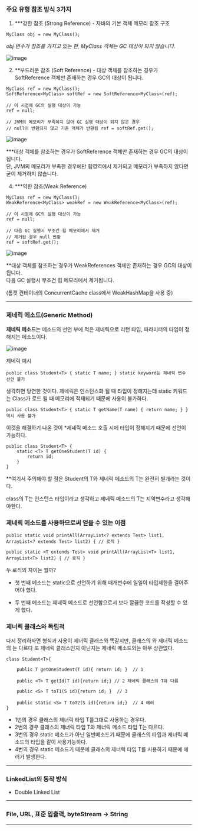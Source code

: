 ### 주요 유형 참조 방식 3가지

1. ***강한 참조 (Strong Reference) - 자바의 기본 객체 메모리 참조 구조
```
MyClass obj = new MyClass();
```
*obj 변수가 참조를 가지고 있는 한, MyClass 객체는 GC 대상이 되지 않습니다.*

![image](https://user-images.githubusercontent.com/67178562/226343496-46f1887a-fd3b-4092-b7ed-6d3b3820539d.png)

2. **부드러운 참조 (Soft Reference) - 대상 객체를 참조하는 경우가 SoftReference 객체만 존재하는 경우 GC의 대상이 됩니다.
```
MyClass ref = new MyClass(); 
SoftReference<MyClass> softRef = new SoftReference<MyClass>(ref); 

// 이 시점에 GC의 실행 대상이 가능 
ref = null; 

// JVM의 메모리가 부족하지 않아 GC 실행 대상이 되지 않은 경우 
// null이 반환되지 않고 기존 객체가 반환됨 ref = softRef.get();
```
![image](https://user-images.githubusercontent.com/67178562/226343550-6ff45ee7-9f94-4a9a-8498-ffd5d1430257.png)


***대상 객체를 참조하는 경우가 SoftReference 객체만 존재하는 경우 GC의 대상이 됩니다.  
단, JVM의 메모리가 부족한 경우에만 힙영역에서 제거되고 메모리가 부족하지 않다면 굳이 제거하지 않습니다.



4. ***약한 참조(Weak Reference) 
```
MyClass ref = new MyClass(); 
WeakReference<MyClass> weakRef = new WeakReference<MyClass>(ref); 

// 이 시점에 GC의 실행 대상이 가능 
ref = null; 

// 다음 GC 실행시 무조건 힙 메모리에서 제거 
// 제거된 경우 null 반환 
ref = softRef.get();
```
![image](https://user-images.githubusercontent.com/67178562/226343586-23ae22c7-b883-4e45-a7a5-6543cbca88a2.png)


**대상 객체를 참조하는 경우가 WeakReferences 객체만 존재하는 경우 GC의 대상이 됩니다.  
다음 GC 실행시 무조건 힙 메모리에서 제거됩니다.  

(톰캣 컨테이너의 ConcurrentCache class에서 WeakHashMap을 사용 중)



---

### 제네릭 메소드(Generic Method)


**제네릭 메소드**는 메소드의 선언 부에 적은 제네릭으로 리턴 타입, 파라미터의 타입이 정해지는 메소드이다.

![image](https://user-images.githubusercontent.com/67178562/226343790-c9b4e6c0-bc1f-432c-afa9-1e04d337e34c.png)



제네릭 예시

```
public class Student<T> { static T name; } static keyword는 제네릭 변수 선언 불가
```

생각하면 당연한 것이다. 제네릭은 인스턴스화 될 때 타입이 정해지는데 static 키워드는 Class가 로드 될 때 메모리에 적재되기 때문에 사용이 불가하다.


```
public class Student<T> { static T getName(T name) { return name; } } 역시 사용 불가
```


이것을 해결하기 나온 것이 *제네릭 메소드
호출 시에 타입이 정해지기 때문에 선언이 가능하다.


```
public class Student<T> { 
	static <T> T getOneStudent(T id) { 
		return id; 
	} 
}
```

**여기서 주의해야 할 점은 Student<T>의 T와 제네릭 메소드의 T는 완전히 별개라는 것이다.

class의 T는 인스턴스 타입이라고 생각하고 제네릭 메소드의 T는 지역변수라고 생각해야한다.



### 제네릭 메소드를 사용하므로써 얻을 수 있는 이점

```
public static void printAll(ArrayList<? extends Test> list1, ArrayList<? extends Test> list2) { // 로직 }

public static <T extends Test> void printAll(ArrayList<T> list1, ArrayList<T> list2) { // 로직 }

```

두 로직의 차이는 뭘까?

- 첫 번째 메소드는 static으로 선언하기 위해 매개변수에 일일이 타입제한을 걸어주어야 했다.

- 두 번째 메소드는 제네릭 메소드로 선언함으로서 보다 깔끔한 코드를 작성할 수 있게 했다.

### 제너릭 클래스와 독립적

다시 정리하자면 형식과 사용이 제너릭 클래스와 똑같지만, 클래스의 <T>와 제너릭 메소드의 <T>는 다르다 또 제네릭 클래스인지 아닌지는 제네릭 메소드와는 아무 상관없다.

```
class Student<T>{

    public T getOneStudent(T id){ return id; }  // 1
    
    public <T> T getId(T id){return id;} // 2 제네릭 클래스의 T와 다름  
    
    public <S> T toT1(S id){return id; }  // 3
    
    public static <S> T toT2(S id){return id;}  // 4 에러 
}
```

-   1번의 경우 클래스의 제너릭 타입 T를그대로 사용하는 경우다.
-   2번의 경우 클래스의 제너릭 타입 T와 제너릭 메소드 타입 T는 다르다.
-   3번의 경우 static 메소드가 아닌 일반메소드기 때문에 클래스의 타입과 제너릭 메소드의 타입을 같이 사용가능하다.
-   4번의 경우 static 메소드기 때문에 클래스의 제너릭 타입 T를 사용하기 때문에 에러가 발생한다.



---


### LinkedList의 동작 방식

- Double Linked List

---

### File, URL, 표준 입출력, byteStream -> String

---


